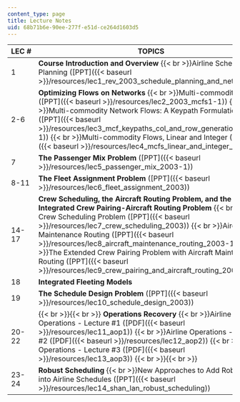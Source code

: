 ```yaml
---
content_type: page
title: Lecture Notes
uid: 68b71b6e-90ee-277f-e51d-ce264d1603d5
---
```


| LEC # | TOPICS |
| --- | --- |
| 1 | **Course Introduction and Overview**  {{< br >}}Airline Schedule Planning ([PPT]({{< baseurl >}}/resources/lec1_rev_2003_schedule_planning_and_networks)) |
| 2-6 | **Optimizing Flows on Networks**  {{< br >}}Multi-commodity Flows ([PPT]({{< baseurl >}}/resources/lec2_2003_mcfs1-1))  {{< br >}}Multi-commodity Network Flows: A Keypath Formulation ([PPT]({{< baseurl >}}/resources/lec3_mcf_keypaths_col_and_row_generation_2003-1))  {{< br >}}Multi-commodity Flows, Linear and Integer ([PPT]({{< baseurl >}}/resources/lec4_mcfs_linear_and_integer_2003)) |
| 7 | **The Passenger Mix Problem** ([PPT]({{< baseurl >}}/resources/lec5_passenger_mix_2003-1)) |
| 8-11 | **The Fleet Assignment Problem** ([PPT]({{< baseurl >}}/resources/lec6_fleet_assignment_2003)) |
| 14-17 | **Crew Scheduling, the Aircraft Routing Problem, and the Integrated Crew Pairing-Aircraft Routing Problem**  {{< br >}}The Crew Scheduling Problem ([PPT]({{< baseurl >}}/resources/lec7_crew_scheduling_2003))  {{< br >}}Aircraft Maintenance Routing ([PPT]({{< baseurl >}}/resources/lec8_aircraft_maintenance_routing_2003-1))  {{< br >}}The Extended Crew Pairing Problem with Aircraft Maintenance Routing ([PPT]({{< baseurl >}}/resources/lec9_crew_pairing_and_aircraft_routing_2003)) |
| 18 | **Integrated Fleeting Models** |
| 19 | **The Schedule Design Problem** ([PPT]({{< baseurl >}}/resources/lec10_schedule_design_2003)) |
| 20-22 |  {{< br >}}{{< br >}} **Operations Recovery**  {{< br >}}Airline Operations - Lecture #1 ([PDF]({{< baseurl >}}/resources/lec11_aop1))  {{< br >}}Airline Operations - Lecture #2 ([PDF]({{< baseurl >}}/resources/lec12_aop2))  {{< br >}}Airline Operations - Lecture #3 ([PDF]({{< baseurl >}}/resources/lec13_aop3)) {{< br >}}{{< br >}}  |
| 23-24 | **Robust Scheduling**  {{< br >}}New Approaches to Add Robustness into Airline Schedules ([PPT]({{< baseurl >}}/resources/lec14_shan_lan_robust_scheduling))